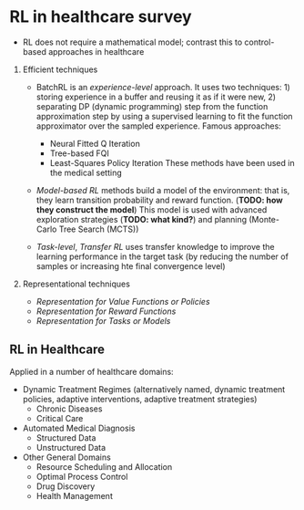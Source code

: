 # RL in healthcare survey

* RL does not require a mathematical model; contrast this to control-based approaches in healthcare

1. Efficient techniques
    * BatchRL is an *experience-level* approach. It uses two techniques: 1) storing experience in a buffer and reusing it as if it were new, 2) separating DP (dynamic programming) step from the function approximation step by using a supervised learning to fit the function approximator over the sampled experience. Famous approaches:
        * Neural Fitted Q Iteration
        * Tree-based FQI
        * Least-Squares Policy Iteration
    These methods have been used in the medical setting

    * *Model-based RL* methods build a model of the environment: that is, they learn transition probability and reward function. (**TODO: how they construct the model**) This model is used with advanced exploration strategies (**TODO: what kind?**) and planning (Monte-Carlo Tree Search (MCTS))

    * *Task-level*, *Transfer RL* uses transfer knowledge to improve the learning performance in the target task (by reducing the number of samples or increasing hte final convergence level)

2. Representational techniques
    * *Representation for Value Functions or Policies*
    * *Representation for Reward Functions*
    * *Representation for Tasks or Models*

## RL in Healthcare

Applied in a number of healthcare domains:

* Dynamic Treatment Regimes (alternatively named, dynamic treatment policies, adaptive interventions, adaptive treatment strategies)
  * Chronic Diseases
  * Critical Care
* Automated Medical Diagnosis
  * Structured Data
  * Unstructured Data
* Other General Domains
  * Resource Scheduling and Allocation
  * Optimal Process Control
  * Drug Discovery
  * Health Management